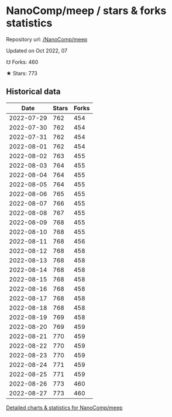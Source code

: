 # NanoComp/meep / stars & forks statistics

Repository url: [/NanoComp/meep](https://github.com/NanoComp/meep)

Updated on Oct 2022, 07

☋ Forks: 460

★ Stars: 773

## Historical data
| Date | Stars | Forks |
|------|-------|-------|
| 2022-07-29 | 762 | 454 | 
| 2022-07-30 | 762 | 454 | 
| 2022-07-31 | 762 | 454 | 
| 2022-08-01 | 762 | 454 | 
| 2022-08-02 | 763 | 455 | 
| 2022-08-03 | 764 | 455 | 
| 2022-08-04 | 764 | 455 | 
| 2022-08-05 | 764 | 455 | 
| 2022-08-06 | 765 | 455 | 
| 2022-08-07 | 766 | 455 | 
| 2022-08-08 | 767 | 455 | 
| 2022-08-09 | 768 | 455 | 
| 2022-08-10 | 768 | 455 | 
| 2022-08-11 | 768 | 456 | 
| 2022-08-12 | 768 | 458 | 
| 2022-08-13 | 768 | 458 | 
| 2022-08-14 | 768 | 458 | 
| 2022-08-15 | 768 | 458 | 
| 2022-08-16 | 768 | 458 | 
| 2022-08-17 | 768 | 458 | 
| 2022-08-18 | 768 | 458 | 
| 2022-08-19 | 769 | 458 | 
| 2022-08-20 | 769 | 459 | 
| 2022-08-21 | 770 | 459 | 
| 2022-08-22 | 770 | 459 | 
| 2022-08-23 | 770 | 459 | 
| 2022-08-24 | 771 | 459 | 
| 2022-08-25 | 771 | 459 | 
| 2022-08-26 | 773 | 460 | 
| 2022-08-27 | 773 | 460 | 


[Detailed charts & statistics for NanoComp/meep](https://reviewgithub.com/rep/NanoComp/meep)
